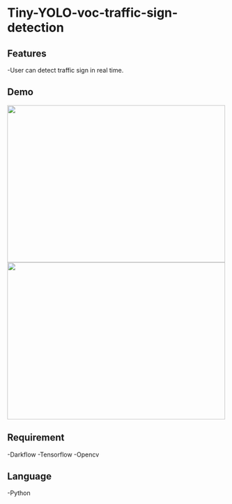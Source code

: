 Tiny-YOLO-voc-traffic-sign-detection
===
Features
---
-User can detect traffic sign in real time.

Demo
---

<img style="vertical-align:middle;" width="500" height="360" src="https://github.com/near77/Tiny-YOLO-voc-traffic-sign-detection/blob/master/pc.PNG"/>
<img style="vertical-align:middle;" width="500" height="360" src="https://github.com/near77/Tiny-YOLO-voc-traffic-sign-detection/blob/master/PCDemo.PNG"/>

Requirement
---
-Darkflow
-Tensorflow
-Opencv

Language
---
-Python
